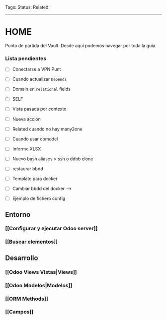 Tags: 
Status: 
Related: 

___
# HOME

Punto de partida del Vault. Desde aquí podemos navegar por toda la guía.

### Lista pendientes

- [ ] Conectarse a VPN Punt
- [ ] Cuando actualizar `Depends`
- [ ] Domain en `relational` fields
- [ ] SELF
- [ ] Vista pasada por contexto
- [ ] Nueva acción
- [ ] Related cuando no hay many2one
- [ ] Cuando usar comodel
- [ ] Informe XLSX
- [ ] Nuevo bash aliases > ssh o ddbb clone
- [ ] restaurar bbdd
- [ ] Template para docker
- [ ] Cambiar bbdd del docker --> 
- [ ] Ejemplo de fichero config


## Entorno
### [[Configurar y ejecutar Odoo server]]

### [[Buscar elementos]]


## Desarrollo
### [[Odoo Views Vistas|Views]]
### [[Odoo Modelos|Modelos]]
### [[ORM Methods]]
### [[Campos]]
